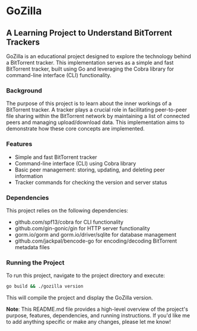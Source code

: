 # GoZilla

## A Learning Project to Understand BitTorrent Trackers

GoZilla is an educational project designed to explore the technology behind a BitTorrent tracker. This implementation serves as a simple and fast BitTorrent tracker, built using Go and leveraging the Cobra library for command-line interface (CLI) functionality.

### Background

The purpose of this project is to learn about the inner workings of a BitTorrent tracker. A tracker plays a crucial role in facilitating peer-to-peer file sharing within the BitTorrent network by maintaining a list of connected peers and managing upload/download data. This implementation aims to demonstrate how these core concepts are implemented.

### Features

- Simple and fast BitTorrent tracker
- Command-line interface (CLI) using Cobra library
- Basic peer management: storing, updating, and deleting peer information
- Tracker commands for checking the version and server status
  
### Dependencies

This project relies on the following dependencies:

- github.com/spf13/cobra for CLI functionality
- github.com/gin-gonic/gin for HTTP server functionality
- gorm.io/gorm and gorm.io/driver/sqlite for database management
- github.com/jackpal/bencode-go for encoding/decoding BitTorrent metadata files

### Running the Project

To run this project, navigate to the project directory and execute:

```bash
go build && ./gozilla version
```

This will compile the project and display the GoZilla version.

**Note**: This README.md file provides a high-level overview of the project's purpose, features, dependencies, and running instructions. If you'd like me to add anything specific or make any changes, please let me know!